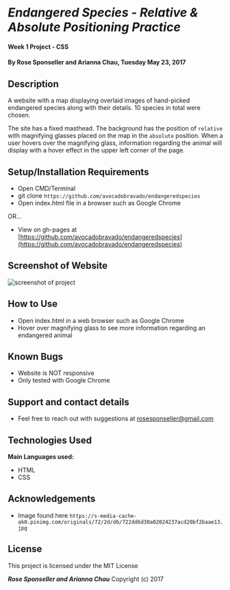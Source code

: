 # _Endangered Species - Relative & Absolute Positioning Practice_

#### Week 1 Project - CSS

#### By **Rose Sponseller and Arianna Chau, Tuesday May 23, 2017**

## Description

A website with a map displaying overlaid images of hand-picked endangered species along with their details. 10 species in total were chosen.

The site has a fixed masthead. The background has the position of `relative` with magnifying glasses placed on the map in the `absolute` position. When a user hovers over the magnifying glass, information regarding the animal will display with a hover effect in the upper left corner of the page.

## Setup/Installation Requirements

* Open CMD/Terminal
* git clone `https://github.com/avocadobravado/endangeredspecies`
* Open index.html file in a browser such as Google Chrome

OR...

* View on gh-pages at [https://github.com/avocadobravado/endangeredspecies](https://github.com/avocadobravado/endangeredspecies)

## Screenshot of Website

![screenshot of project](https://github.com/avocadobravado/endangeredspecies/blob/master/img/scs.png?raw=true)

## How to Use

* Open index.html in a web browser such as Google Chrome
* Hover over magnifying glass to see more information regarding an endangered animal

## Known Bugs

* Website is NOT responsive
* Only tested with Google Chrome

## Support and contact details

* Feel free to reach out with suggestions at rosesponseller@gmail.com

## Technologies Used

**Main Languages used:**

* HTML
* CSS

## Acknowledgements

* Image found here `https://s-media-cache-ak0.pinimg.com/originals/72/2d/d6/722dd6d30a02024237acd20bf2baae13.jpg`

## License

This project is licensed under the MIT License

**_Rose Sponseller and Arianna Chau_** Copyright (c) 2017
